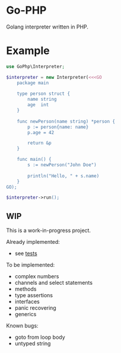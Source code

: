 # Go-PHP

Golang interpreter written in PHP.


# Example

```php
use GoPhp\Interpreter;

$interpreter = new Interpreter(<<<GO
    package main
    
    type person struct {
        name string
        age  int
    }
    
    func newPerson(name string) *person {
        p := person{name: name}
        p.age = 42

        return &p
    }

    func main() {
        s := newPerson("John Doe")
    
        println("Hello, " + s.name)
    }
GO);

$interpreter->run();
```

## WIP

This is a work-in-progress project.

Already implemented:

* see [tests](tests/Functional/files/)


To be implemented:

* complex numbers
* channels and select statements
* methods
* type assertions
* interfaces
* panic recovering
* generics

Known bugs:
* goto from loop body
* untyped string

